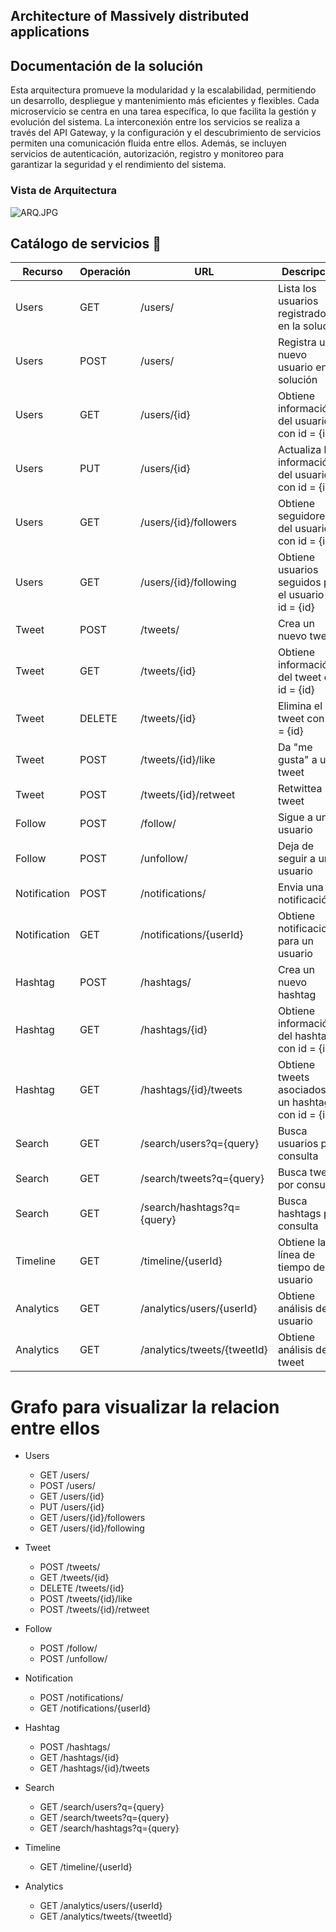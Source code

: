 ## Architecture of Massively distributed applications



## Documentación de la solución

Esta arquitectura promueve la modularidad y la escalabilidad, permitiendo un desarrollo, despliegue y mantenimiento más eficientes y flexibles. Cada microservicio se centra en una tarea específica, lo que facilita la gestión y evolución del sistema. La interconexión entre los servicios se realiza a través del API Gateway, y la configuración y el descubrimiento de servicios permiten una comunicación fluida entre ellos. Además, se incluyen servicios de autenticación, autorización, registro y monitoreo para garantizar la seguridad y el rendimiento del sistema.

### Vista de Arquitectura
![ARQ.JPG](https://github.com/DavidCastro4444/ArquitecturaYGobernabilidad/blob/main/Architecture-of-Massively-distributed-applications/imagines/Dise%C3%B1o%20Twitter.png)


## Catálogo de servicios 💬

| Recurso      | Operación | URL                        | Descripción                                                     |
|--------------|-----------|----------------------------|-----------------------------------------------------------------|
| Users        | GET       | /users/                    | Lista los usuarios registrados en la solución                   | 
| Users        | POST      | /users/                    | Registra un nuevo usuario en la solución                        | 
| Users        | GET       | /users/{id}                | Obtiene información del usuario con id = {id}                  | 
| Users        | PUT       | /users/{id}                | Actualiza la información del usuario con id = {id}             | 
| Users        | GET       | /users/{id}/followers      | Obtiene seguidores del usuario con id = {id}                   | 
| Users        | GET       | /users/{id}/following      | Obtiene usuarios seguidos por el usuario con id = {id}         | 
| Tweet        | POST      | /tweets/                   | Crea un nuevo tweet                                            | 
| Tweet        | GET       | /tweets/{id}               | Obtiene información del tweet con id = {id}                    | 
| Tweet        | DELETE    | /tweets/{id}               | Elimina el tweet con id = {id}                                 | 
| Tweet        | POST      | /tweets/{id}/like          | Da "me gusta" a un tweet                                       | 
| Tweet        | POST      | /tweets/{id}/retweet       | Retwittea un tweet                                             | 
| Follow       | POST      | /follow/                   | Sigue a un usuario                                             | 
| Follow       | POST      | /unfollow/                 | Deja de seguir a un usuario                                    | 
| Notification  | POST      | /notifications/            | Envia una notificación                                         | 
| Notification  | GET       | /notifications/{userId}    | Obtiene notificaciones para un usuario                         | 
| Hashtag      | POST      | /hashtags/                 | Crea un nuevo hashtag                                          | 
| Hashtag      | GET       | /hashtags/{id}             | Obtiene información del hashtag con id = {id}                  | 
| Hashtag      | GET       | /hashtags/{id}/tweets      | Obtiene tweets asociados a un hashtag con id = {id}             | 
| Search       | GET       | /search/users?q={query}    | Busca usuarios por consulta                                     | 
| Search       | GET       | /search/tweets?q={query}   | Busca tweets por consulta                                       | 
| Search       | GET       | /search/hashtags?q={query} | Busca hashtags por consulta                                   | 
| Timeline     | GET       | /timeline/{userId}         | Obtiene la línea de tiempo de un usuario                       | 
| Analytics    | GET       | /analytics/users/{userId}  | Obtiene análisis de un usuario                                 | 
| Analytics    | GET       | /analytics/tweets/{tweetId} | Obtiene análisis de un tweet                                  |



# Grafo para visualizar la relacion entre ellos
- Users
  - GET /users/
  - POST /users/
  - GET /users/{id}
  - PUT /users/{id}
  - GET /users/{id}/followers
  - GET /users/{id}/following

- Tweet
  - POST /tweets/
  - GET /tweets/{id}
  - DELETE /tweets/{id}
  - POST /tweets/{id}/like
  - POST /tweets/{id}/retweet

- Follow
  - POST /follow/
  - POST /unfollow/

- Notification
  - POST /notifications/
  - GET /notifications/{userId}

- Hashtag
  - POST /hashtags/
  - GET /hashtags/{id}
  - GET /hashtags/{id}/tweets

- Search
  - GET /search/users?q={query}
  - GET /search/tweets?q={query}
  - GET /search/hashtags?q={query}

- Timeline
  - GET /timeline/{userId}

- Analytics
  - GET /analytics/users/{userId}
  - GET /analytics/tweets/{tweetId}

